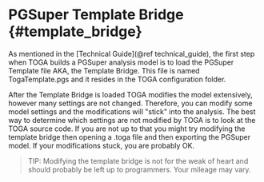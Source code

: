 PGSuper Template Bridge {#template_bridge}
===========================================
As mentioned in the [Technical Guide](@ref technical_guide), the first step when TOGA builds a PGSuper analysis model is to load the PGSuper Template file AKA, the Template Bridge. This file is named TogaTemplate.pgs and it resides in the TOGA configuration folder. 

After the Template Bridge is loaded TOGA modifies the model extensively, however many settings are not changed. Therefore, you can modify some model settings and the modifications will "stick" into the analysis. The best way to determine which settings are not modified by TOGA is to look at the TOGA source code. If you are not up to that you might try modifying the template bridge then opening a .toga file and then exporting the PGSuper model. If your modifications stuck, you are probably OK.

> TIP: Modifying the template bridge is not for the weak of heart and should probably be left up to programmers. Your mileage may vary.

